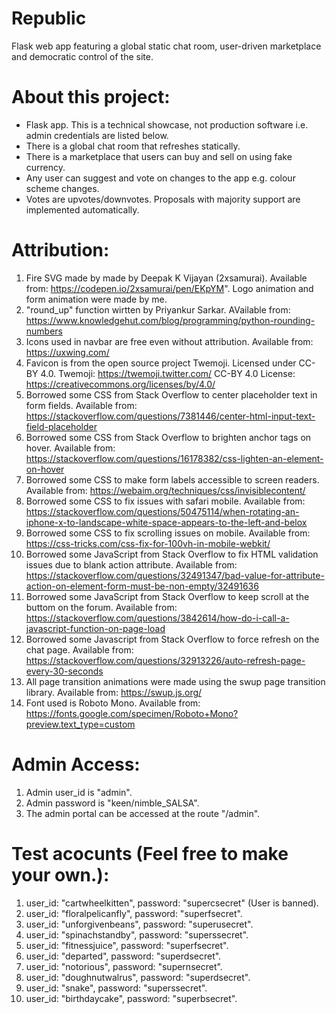 # Republic
Flask web app featuring a global static chat room, user-driven marketplace and democratic control of the site.

# About this project:

* Flask app. This is a technical showcase, not production software i.e. admin credentials are listed below.  
* There is a global chat room that refreshes statically. 
* There is a marketplace that users can buy and sell on using fake currency.
* Any user can suggest and vote on changes to the app e.g. colour scheme changes. 
* Votes are upvotes/downvotes. Proposals with majority support are implemented automatically.

# Attribution:

1. Fire SVG made by made by Deepak K Vijayan (2xsamurai). Available from: https://codepen.io/2xsamurai/pen/EKpYM". Logo animation and form animation were made by me.
2. "round_up" function wirtten by Priyankur Sarkar. AVailable from: https://www.knowledgehut.com/blog/programming/python-rounding-numbers
3. Icons used in navbar are free even without attribution. Available from: https://uxwing.com/
4. Favicon is from the open source project Twemoji. 
           Licensed under CC-BY 4.0. 
           Twemoji: https://twemoji.twitter.com/ 
           CC-BY 4.0 License: https://creativecommons.org/licenses/by/4.0/
5. Borrowed some CSS from Stack Overflow to center placeholder text in form fields. Available from: https://stackoverflow.com/questions/7381446/center-html-input-text-field-placeholder
6. Borrowed some CSS from Stack Overflow to brighten anchor tags on hover. Available from: https://stackoverflow.com/questions/16178382/css-lighten-an-element-on-hover
7. Borrowed some CSS to make form labels accessible to screen readers. Available from: https://webaim.org/techniques/css/invisiblecontent/
8. Borrowed some CSS to fix issues with safari mobile. Available from: https://stackoverflow.com/questions/50475114/when-rotating-an-iphone-x-to-landscape-white-space-appears-to-the-left-and-belox
9. Borrowed some CSS to fix scrolling issues on mobile. Available from: https://css-tricks.com/css-fix-for-100vh-in-mobile-webkit/
10. Borrowed some JavaScript from Stack Overflow to fix HTML validation issues due to blank action attribute. Available from: https://stackoverflow.com/questions/32491347/bad-value-for-attribute-action-on-element-form-must-be-non-empty/32491636
11. Borrowed some JavaScript from Stack Overflow to keep scroll at the buttom on the forum. Available from:  https://stackoverflow.com/questions/3842614/how-do-i-call-a-javascript-function-on-page-load
12. Borrowed some Javascript from Stack Overflow to force refresh on the chat page. Available from: https://stackoverflow.com/questions/32913226/auto-refresh-page-every-30-seconds
13. All page transition animations were made using the swup page transition library. Available from: https://swup.js.org/
14. Font used is Roboto Mono. Available from: https://fonts.google.com/specimen/Roboto+Mono?preview.text_type=custom

# Admin Access:

1. Admin user_id is "admin".
2. Admin password is "keen/nimble_SALSA".
3. The admin portal can be accessed at the route "/admin".

# Test acocunts (Feel free to make your own.):

1. user_id: "cartwheelkitten", password: "supercsecret" (User is banned).
2. user_id: "floralpelicanfly", password: "superfsecret".
3. user_id: "unforgivenbeans", password: "superusecret".
4. user_id: "spinachstandby", password: "superssecret".
5. user_id: "fitnessjuice", password: "superfsecret".
6. user_id: "departed", password: "superdsecret".
7. user_id: "notorious", password: "supernsecret".
8. user_id: "doughnutwalrus", password: "superdsecret".
9. user_id: "snake", password: "superssecret".
10. user_id: "birthdaycake", password: "superbsecret". 

